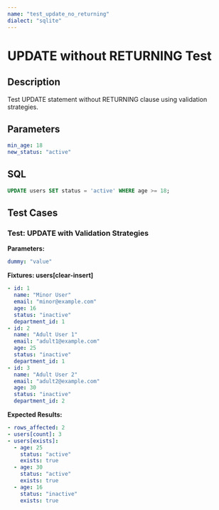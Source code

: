 ```yaml
---
name: "test_update_no_returning"
dialect: "sqlite"
---
```


# UPDATE without RETURNING Test

## Description

Test UPDATE statement without RETURNING clause using validation strategies.

## Parameters
```yaml
min_age: 18
new_status: "active"
```

## SQL
```sql
UPDATE users SET status = 'active' WHERE age >= 18;
```

## Test Cases

### Test: UPDATE with Validation Strategies

**Parameters:**
```yaml
dummy: "value"
```

**Fixtures: users[clear-insert]**
```yaml
- id: 1
  name: "Minor User"
  email: "minor@example.com"
  age: 16
  status: "inactive"
  department_id: 1
- id: 2
  name: "Adult User 1"
  email: "adult1@example.com"
  age: 25
  status: "inactive"
  department_id: 1
- id: 3
  name: "Adult User 2"
  email: "adult2@example.com"
  age: 30
  status: "inactive"
  department_id: 2
```

**Expected Results:**
```yaml
- rows_affected: 2
- users[count]: 3
- users[exists]:
  - age: 25
    status: "active"
    exists: true
  - age: 30
    status: "active"
    exists: true
  - age: 16
    status: "inactive"
    exists: true
```
